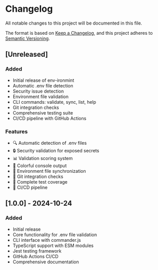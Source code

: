 # Changelog

All notable changes to this project will be documented in this file.

The format is based on [Keep a Changelog](https://keepachangelog.com/en/1.0.0/),
and this project adheres to [Semantic Versioning](https://semver.org/spec/v2.0.0.html).

## [Unreleased]

### Added

- Initial release of env-ironmint
- Automatic .env file detection
- Security issue detection
- Environment file validation
- CLI commands: validate, sync, list, help
- Git integration checks
- Comprehensive testing suite
- CI/CD pipeline with GitHub Actions

### Features

- 🔍 Automatic detection of .env files
- 🔒 Security validation for exposed secrets
- 📊 Validation scoring system
- 🎨 Colorful console output
- 🔄 Environment file synchronization
- 📝 Git integration checks
- 🧪 Complete test coverage
- 🚀 CI/CD pipeline

## [1.0.0] - 2024-10-24

### Added

- Initial release
- Core functionality for .env file validation
- CLI interface with commander.js
- TypeScript support with ESM modules
- Jest testing framework
- GitHub Actions CI/CD
- Comprehensive documentation

